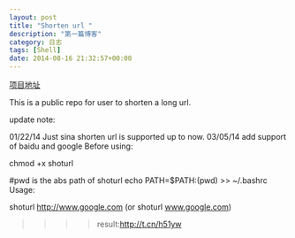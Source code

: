 ```yaml
---
layout: post
title: "Shorten url "
description: "第一篇博客"
category: 日志
tags: [Shell]
date: 2014-08-16 21:32:57+00:00
---
```


[项目地址](http://t.cn/RPTSmA6)

This is a public repo for user to shorten a long url.

update note:

01/22/14  Just sina shorten url is supported up to now.
03/05/14  add support of baidu and google 
Before using:

chmod +x shoturl


#pwd is the abs path of shoturl
echo PATH=$PATH:(pwd) >> ~/.bashrc
Usage:

shoturl http://www.google.com (or shoturl www.google.com)

>>>>result:http://t.cn/h51yw
